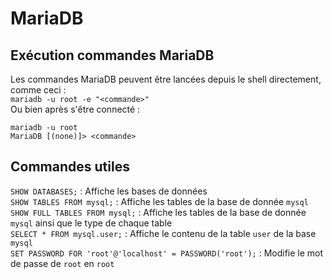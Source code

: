 # MariaDB  

## Exécution commandes MariaDB  

Les commandes MariaDB peuvent être lancées depuis le shell directement, comme ceci :  
`mariadb -u root -e "<commande>"`  
Ou bien après s'être connecté : 
```shell
mariadb -u root
MariaDB [(none)]> <commande>
```

## Commandes utiles  

`SHOW DATABASES;` : Affiche les bases de données  
`SHOW TABLES FROM mysql;` : Affiche les tables de la base de donnée `mysql`  
`SHOW FULL TABLES FROM mysql;` : Affiche les tables de la base de donnée `mysql` ainsi que le type de chaque table  
`SELECT * FROM mysql.user;` : Affiche le contenu de la table `user` de la base `mysql`  
`SET PASSWORD FOR 'root'@'localhost' = PASSWORD('root');` : Modifie le mot de passe de `root` en `root`  